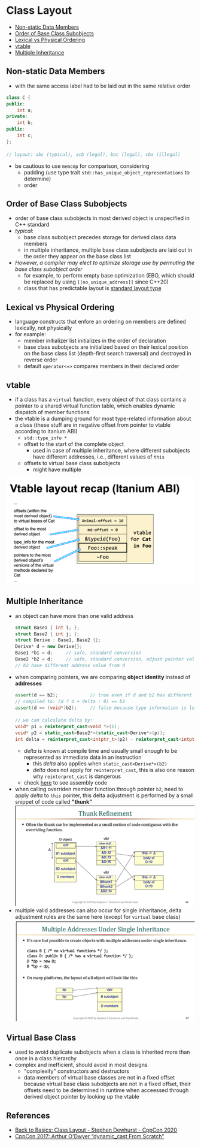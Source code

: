 # Class Layout

- [Non-static Data Members](#non)
- [Order of Base Class Subobjects](#order-of-base-class-subobjects)
- [Lexical vs Physical Ordering](#lexical-vs-physical-ordering)
- [vtable](#vtable)
- [Multiple Inheritance](#multiple-inheritance)

## Non-static Data Members

- with the same access label had to be laid out in the same relative order
```cpp
class C {
public:
    int a;
private:
    int b;
public:
    int c;
};

// layout: abc (typical), acb (legal), bac (legal), cba (illegal)
```
- be cautious to use `memcmp` for comparison, considering
    - padding (use type trait `std::has_unique_object_representations` to determine)
    - order

## Order of Base Class Subobjects

- order of base class subobjects in most derived object is unspecified in C++ standard
- _typical_:
    - base class subobject precedes storage for derived class data members
    - in multiple inheritance, multiple base class subobjects are laid out in the order they appear on the base class list
- _However, a compiler may elect to optimize storage use by permuting the base class subobject order_
    - for example, to perform empty base optimization (EBO, which should be replaced by using `[[no_unique_address]]` since C++20) 
    - class that has predictable layout is [standard layout type](../cppcon/type-categories.md#standard-layout-type)

## Lexical vs Physical Ordering

- language constructs that enfore an ordering on members are defined lexically, not physically
- for example:
    - member initializer list initializes in the order of declaration
    - base class subobjects are initialized based on their lexical position on the base class list (depth-first search traversal) and destroyed in reverse order
    - default `operator<=>` compares members in their declared order

## vtable

- if a class has a `virtual` function, every object of that class contains a pointer to a shared virtual function table, which enables dynamic dispatch of member functions
- the vtable is a dumping ground for most type-related information about a class (these stuff are in negative offset from pointer to vtable according to itanium ABI)
    - `std::type_info *`
    - offset to the start of the complete object
        - used in case of multiple inheritance, where different subobjects have different addresses, i.e., different values of `this`
    - offsets to virtual base class subobjects
        - might have multiple

<p align="center">
    <img src="./vtable_layout.png" width="600">
</p>

## Multiple Inheritance

- an object can have more than one valid address
    ```cpp
    struct Base1 { int i; };
    struct Base2 { int j; };
    struct Derive : Base1, Base2 {};
    Derive* d = new Derive{};
    Base1 *b1 = d;     // safe, standard conversion
    Base2 *b2 = d;     // safe, standard conversion, adjust pointer value
    // b2 have different address value from d
    ```
- when comparing pointers, we are comparing __object identity__ instead of __addresses__
    ```cpp
    assert(d == b2);            // true even if d and b2 has different values
    // compiled to: (d ? d + delta : 0) == b2
    assert(d == (void*)b2);     // false because type information is lost

    // we can calculate delta by:
    void* p1 = reinterpret_cast<void *>(1);
    void* p2 = static_cast<Base2*>(static_cast<Derive*>(p));
    int delta = reinterpret_cast<intptr_t>(p2) - reinterpret_cast<intptr_t>(p1);
    ```
    - _delta_ is known at compile time and usually small enough to be represented as immediate data in an instruction
        - this _delta_ also applies when `static_cast<Derive*>(b2)`
        - _delta_ does not apply for `reinterpret_cast`, this is also one reason why `reinterpret_cast` is dangerous
    - check [here](https://godbolt.org/z/c1P6azaac) to see assembly code
- when calling overriden member function through pointer `b2`, need to apply _delta_ to `this` pointer, this delta adjustment is performed by a small snippet of code called __"thunk"__
    <img src="./thunk.png">
- multiple valid addresses can also occur for single inheritance, delta adjustment rules are the same here (except for `virtual` base class)
    <img src="./single_inheritance_multiple_addr.png">

## Virtual Base Class

- used to avoid duplicate subobjects when a class is inherited more than once in a class hierarchy
- complex and inefficient, should avoid in most designs
    - "complexify" constructors and destructors
    - data members of virtual base classes are not in a fixed offset because virtual base class subobjects are not in a fixed offset, their offsets need to be determined in runtime when acceessed through derived object pointer by looking up the vtable


## References

- [Back to Basics: Class Layout - Stephen Dewhurst - CppCon 2020](https://www.youtube.com/watch?v=SShSV_iV1Ko)
- [CppCon 2017: Arthur O'Dwyer “dynamic_cast From Scratch”](https://www.youtube.com/watch?v=QzJL-8WbpuU)


